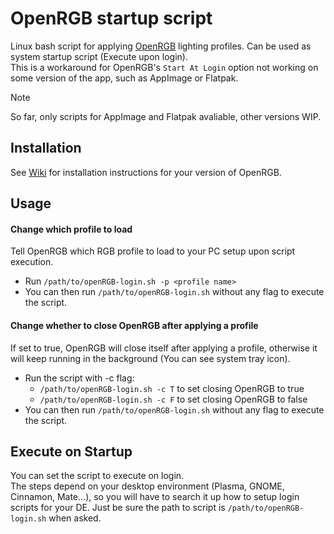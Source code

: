 # OpenRGB startup script
Linux bash script for applying [OpenRGB](https://openrgb.org/) lighting profiles. Can be used as system startup script (Execute upon login). \
This is a workaround for OpenRGB's `Start At Login` option not working on some version of the app, such as AppImage or Flatpak. 
> [!NOTE]
> So far, only scripts for AppImage and Flatpak avaliable, other versions WIP.

## Installation
See [Wiki](https://github.com/JiayuanWen/openrgb-startup-script/wiki) for installation instructions for your version of OpenRGB.

## Usage
#### Change which profile to load
Tell OpenRGB which RGB profile to load to your PC setup upon script execution.
* Run ```/path/to/openRGB-login.sh -p <profile name>```
* You can then run `/path/to/openRGB-login.sh` without any flag to execute the script.

#### Change whether to close OpenRGB after applying a profile
If set to true, OpenRGB will close itself after applying a profile, otherwise it will keep running in the background (You can see system tray icon).
* Run the script with -c flag:
  *   ```/path/to/openRGB-login.sh -c T``` to set closing OpenRGB to true
  *   ```/path/to/openRGB-login.sh -c F``` to set closing OpenRGB to false
* You can then run `/path/to/openRGB-login.sh` without any flag to execute the script.

## Execute on Startup
You can set the script to execute on login. \
The steps depend on your desktop environment (Plasma, GNOME, Cinnamon, Mate...), so you will have to search it up how to setup login scripts for your DE. 
Just be sure the path to script is ```/path/to/openRGB-login.sh``` when asked.

